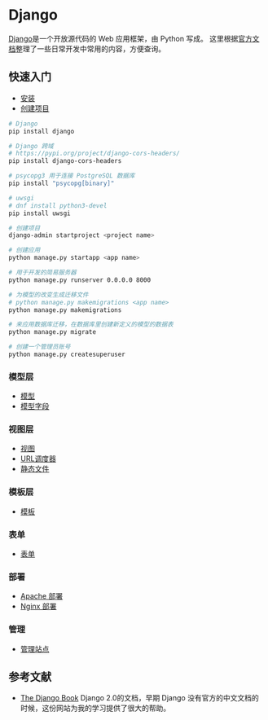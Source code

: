 # Django

[Django](https://www.djangoproject.com/)是一个开放源代码的 Web 应用框架，由 Python 写成。
这里根据[官方文档](https://docs.djangoproject.com/zh-hans/4.2/)整理了一些日常开发中常用的内容，方便查询。

## 快速入门

- [安装](quick/install.md)
- [创建项目](quick/creating.md)

```sh
# Django
pip install django

# Django 跨域
# https://pypi.org/project/django-cors-headers/
pip install django-cors-headers

# psycopg3 用于连接 PostgreSQL 数据库
pip install "psycopg[binary]"

# uwsgi
# dnf install python3-devel
pip install uwsgi

# 创建项目
django-admin startproject <project name>

# 创建应用
python manage.py startapp <app name>

# 用于开发的简易服务器
python manage.py runserver 0.0.0.0 8000

# 为模型的改变生成迁移文件
# python manage.py makemigrations <app name>
python manage.py makemigrations

# 来应用数据库迁移，在数据库里创建新定义的模型的数据表
python manage.py migrate

# 创建一个管理员账号
python manage.py createsuperuser
```

### 模型层

- [模型](model/models.md)
- [模型字段](model/model-field-types.md)

### 视图层

- [视图](view/view.md)
- [URL调度器](view/urls.md)
- [静态文件](view/staticfiles.md)

### 模板层

- [模板](template/template.md)

### 表单

- [表单](form/forms.md)

### 部署

- [Apache 部署](deployment/mod_wsgi.md)
- [Nginx 部署](deployment/uwsgi.md)

### 管理

- [管理站点](admin/admin.md)

## 参考文献

- [The Django Book](http://djangobook.py3k.cn/2.0/)
Django 2.0的文档，早期 Django 没有官方的中文文档的时候，这份网站为我的学习提供了很大的帮助。
